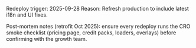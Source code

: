 Redeploy trigger: 2025-09-28
Reason: Refresh production to include latest i18n and UI fixes.

Post-mortem notes (retrofit Oct 2025): ensure every redeploy runs the CRO smoke checklist (pricing page, credit packs, loaders, overlays) before confirming with the growth team.
